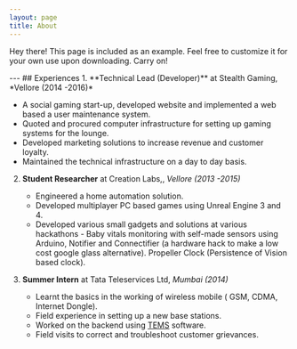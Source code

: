 ```yaml
---
layout: page
title: About
---
```


<p class="message">
  Hey there! This page is included as an example. Feel free to customize it for your own use upon downloading. Carry on!
</p>
---
## Experiences
1. **Technical Lead (Developer)** at Stealth Gaming, *Vellore (2014 -2016)*

   * A social gaming start-up, developed website and implemented a web based a user maintenance system.
   * Quoted and procured computer infrastructure for setting up gaming systems for the lounge.
   * Developed marketing solutions to increase revenue and customer loyalty.
   * Maintained the technical infrastructure on a day to day basis.

2. **Student Researcher** at Creation Labs,, *Vellore (2013 -2015)*

   * Engineered a home automation solution.
   * Developed multiplayer PC based games using Unreal Engine 3 and 4.
   * Developed various small gadgets and solutions at various hackathons - Baby vitals monitoring with self-made sensors using Arduino, Notifier and Connectifier (a hardware hack to make a low cost google glass alternative). Propeller Clock (Persistence of Vision based clock).

3. **Summer Intern** at Tata Teleservices Ltd, *Mumbai (2014)*

   * Learnt the basics in the working of wireless mobile ( GSM, CDMA, Internet Dongle).
   * Field experience in setting up a new base stations. 
   * Worked on the backend using [TEMS](http://www.tems.com/) software.
   * Field visits to correct and troubleshoot customer grievances. 





